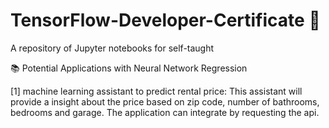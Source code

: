 # TensorFlow-Developer-Certificate 🚀
A repository of Jupyter notebooks for self-taught

📚 Potential Applications with Neural Network Regression

[1] machine learning assistant to predict rental price:
This assistant will provide a insight about the price based on zip code, number of bathrooms, bedrooms and garage.
The application can integrate by requesting the api.


